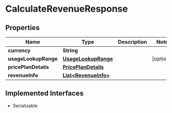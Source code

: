 

# CalculateRevenueResponse


## Properties

| Name | Type | Description | Notes |
|------------ | ------------- | ------------- | -------------|
|**currency** | **String** |  |  |
|**usageLookupRange** | [**UsageLookupRange**](UsageLookupRange.md) |  |  [optional] |
|**pricePlanDetails** | [**PricePlanDetails**](PricePlanDetails.md) |  |  |
|**revenueInfo** | [**List&lt;RevenueInfo&gt;**](RevenueInfo.md) |  |  |


## Implemented Interfaces

* Serializable


